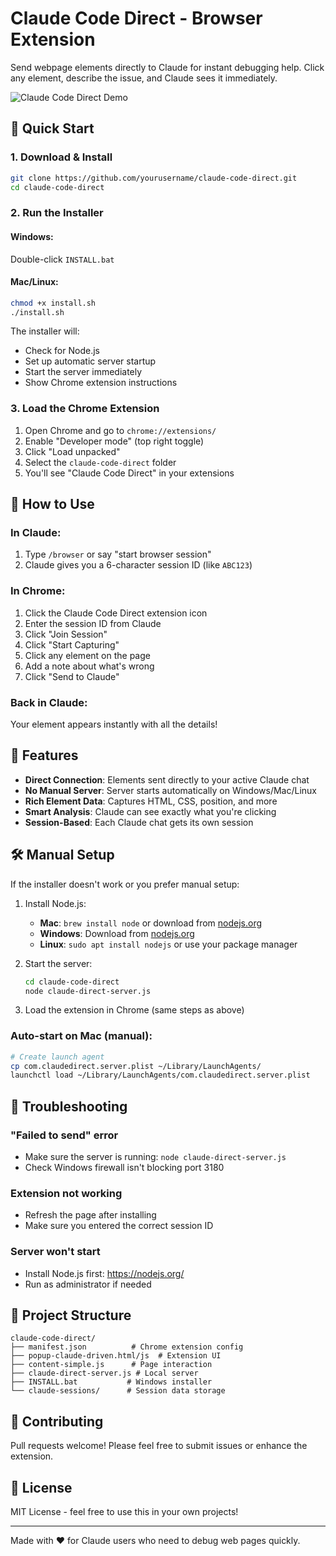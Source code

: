 # Claude Code Direct - Browser Extension

Send webpage elements directly to Claude for instant debugging help. Click any element, describe the issue, and Claude sees it immediately.

![Claude Code Direct Demo](demo.gif)

## 🚀 Quick Start

### 1. Download & Install

```bash
git clone https://github.com/yourusername/claude-code-direct.git
cd claude-code-direct
```

### 2. Run the Installer

#### Windows:
Double-click `INSTALL.bat`

#### Mac/Linux:
```bash
chmod +x install.sh
./install.sh
```

The installer will:
- Check for Node.js
- Set up automatic server startup
- Start the server immediately
- Show Chrome extension instructions

### 3. Load the Chrome Extension

1. Open Chrome and go to `chrome://extensions/`
2. Enable "Developer mode" (top right toggle)
3. Click "Load unpacked"
4. Select the `claude-code-direct` folder
5. You'll see "Claude Code Direct" in your extensions

## 📖 How to Use

### In Claude:
1. Type `/browser` or say "start browser session"
2. Claude gives you a 6-character session ID (like `ABC123`)

### In Chrome:
1. Click the Claude Code Direct extension icon
2. Enter the session ID from Claude
3. Click "Join Session"
4. Click "Start Capturing"
5. Click any element on the page
6. Add a note about what's wrong
7. Click "Send to Claude"

### Back in Claude:
Your element appears instantly with all the details!

## 🎯 Features

- **Direct Connection**: Elements sent directly to your active Claude chat
- **No Manual Server**: Server starts automatically on Windows/Mac/Linux
- **Rich Element Data**: Captures HTML, CSS, position, and more
- **Smart Analysis**: Claude can see exactly what you're clicking
- **Session-Based**: Each Claude chat gets its own session

## 🛠️ Manual Setup

If the installer doesn't work or you prefer manual setup:

1. Install Node.js:
   - **Mac**: `brew install node` or download from [nodejs.org](https://nodejs.org/)
   - **Windows**: Download from [nodejs.org](https://nodejs.org/)
   - **Linux**: `sudo apt install nodejs` or use your package manager

2. Start the server:
   ```bash
   cd claude-code-direct
   node claude-direct-server.js
   ```

3. Load the extension in Chrome (same steps as above)

### Auto-start on Mac (manual):
```bash
# Create launch agent
cp com.claudedirect.server.plist ~/Library/LaunchAgents/
launchctl load ~/Library/LaunchAgents/com.claudedirect.server.plist
```

## 🔧 Troubleshooting

### "Failed to send" error
- Make sure the server is running: `node claude-direct-server.js`
- Check Windows firewall isn't blocking port 3180

### Extension not working
- Refresh the page after installing
- Make sure you entered the correct session ID

### Server won't start
- Install Node.js first: https://nodejs.org/
- Run as administrator if needed

## 📁 Project Structure

```
claude-code-direct/
├── manifest.json          # Chrome extension config
├── popup-claude-driven.html/js  # Extension UI
├── content-simple.js      # Page interaction
├── claude-direct-server.js # Local server
├── INSTALL.bat           # Windows installer
└── claude-sessions/      # Session data storage
```

## 🤝 Contributing

Pull requests welcome! Please feel free to submit issues or enhance the extension.

## 📄 License

MIT License - feel free to use this in your own projects!

---

Made with ❤️ for Claude users who need to debug web pages quickly.